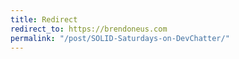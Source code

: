 ```yaml
---
title: Redirect
redirect_to: https://brendoneus.com
permalink: "/post/SOLID-Saturdays-on-DevChatter/"
---
```

